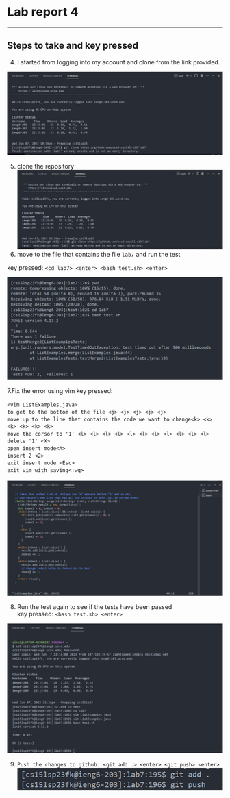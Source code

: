 # Lab report 4

---
## Steps to take and key pressed

4. I started from logging into my account and clone from the link provided.

![image](1686204180031.png)

5. clone the repository
![image](1686204180031.png)
6. move to the file that contains the file `lab7` and run the test

key pressed: `<cd lab7> <enter> <bash test.sh> <enter>`

![image](1686204480575.png)

7.Fix the error using vim
key pressed: <br> 

`<vim ListExamples.java>` \
`to get to the bottom of the file <j> <j> <j> <j> <j>` \
`move up to the line that contains the code we want to change<k> <k> <k> <k> <k> <k>` <br> 
`move the corsor to '1' <l> <l> <l> <l> <l> <l> <l> <l> <l> <l> <l>` <br> 
`delete '1' <X>` \
`open insert mode<A>` \
`insert 2 <2>` \
`exit insert mode <Esc>` \
`exit vim with saving<:wq>` 
<br>  
![image](1686205138080.png)

8. Run the test again to see if the tests have been passed \
key pressed: `<bash test.sh> <enter>` 

![image](1686206649080.png)

9. `Push the changes to github: <git add .> <enter> <git push> <enter>`
![image](1686207083152.png)
